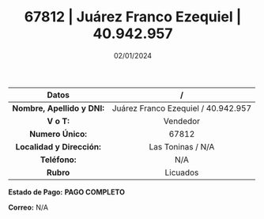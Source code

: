 ﻿---
title: 67812 | Juárez Franco Ezequiel | 40.942.957
date: 02/01/2024
draft: false
tags: ['toninas', 'vendedor', 'licuado']
---

|          **Datos**          |  /  |
|:---------------------------:|:---:|
| **Nombre, Apellido y DNI:** | Juárez Franco Ezequiel / 40.942.957 |
|          **V o T:**         | Vendedor |
|      **Numero Único:**      | 67812 |
|  **Localidad y Dirección:** | Las Toninas / N/A |
|        **Teléfono:**        | N/A |
|          **Rubro**          | Licuados |

**Estado de Pago:** **PAGO COMPLETO**

**Correo:** N/A
